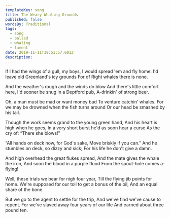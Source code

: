 ```yaml
---
templateKey: song
title: The Weary Whaling Grounds
published: false
wordsBy: Traditional
tags:
  - song
  - ballad
  - whaling
  - lament
date: 2019-11-11T19:51:57.601Z
description:
---
```

If I had the wings of a gull, my boys,
I would spread 'em and fly home.
I'd leave old Greenland's icy grounds
For of Right whales there is none.

And the weather's rough and the winds do blow
And there's little comfort here,
I'd sooner be snug in a Deptford pub,
A-drinkin' of strong beer.

Oh, a man must be mad or want money bad
To venture catchin' whales.
For we may be drowned when the fish turns around
Or our head be smashed by his tail.

Though the work seems grand to the young green hand,
And his heart is high when he goes,
In a very short burst he'd as soon hear a curse
As the cry of: “There she blows!”

“All hands on deck now, for God's sake,
Move briskly if you can.”
And he stumbles on deck, so dizzy and sick;
For his life he don't give a damn.

And high overhead the great flukes spread,
And the mate gives the whale the iron,
And soon the blood in a purple flood
From the spout-hole comes a-flying!

Well, these trials we bear for nigh four year,
Till the flying jib points for home.
We're supposed for our toil to get a bonus of the oil,
And an equal share of the bone.

But we go to the agent to settle for the trip,
And we've find we've cause to repent.
For we've slaved away four years of our life
And earned about three pound ten.
